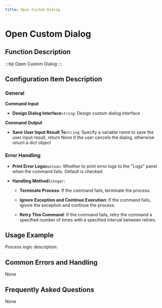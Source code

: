 ```yaml
---
title: Open Custom Dialog
---
```


# Open Custom Dialog

## Function Description

:::tip 
Open Custom Dialog
:::

## Configuration Item Description

### General

**Command Input**

- **Design Dialog Interface**`string`: Design custom dialog interface


**Command Output**

- **Save User Input Result To**`string`: Specify a variable name to save the user input result, return None if the user cancels the dialog, otherwise return a dict object


### Error Handling

- **Print Error Logs**`Boolean`: Whether to print error logs to the "Logs" panel when the command fails. Default is checked. 

- **Handling Method**`Integer`:

    - **Terminate Process**: If the command fails, terminate the process.

    - **Ignore Exception and Continue Execution**: If the command fails, ignore the exception and continue the process.

    - **Retry This Command**: If the command fails, retry the command a specified number of times with a specified interval between retries.

## Usage Example

Process logic description:

## Common Errors and Handling

None

## Frequently Asked Questions

None

